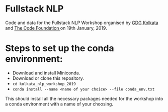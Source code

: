 # Fullstack NLP
Code and data for the Fullstack NLP Workshop organised by <a href="http://gdgkolkata.org/">GDG Kolkata</a> and <a href="https://www.facebook.com/thecodefoundation/">The Code Foundation </a> on 19th January, 2019.

# Steps to set up the conda environment:

- Download and install Miniconda.
- Download or clone this repository.
- `cd kolkata_nlp_workshop_2019`
- `conda install --name <name of your choice> --file conda_env.txt`

This should install all the necessary packages needed for the workshop into a conda environment with a name of your choosing. 
